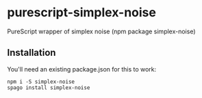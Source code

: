 # purescript-simplex-noise

PureScript wrapper of simplex noise (npm package simplex-noise)

## Installation

You'll need an existing package.json for this to work:

```
npm i -S simplex-noise
spago install simplex-noise
```
